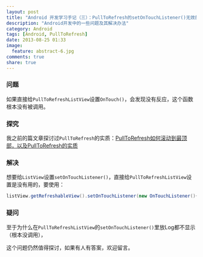 ```yaml
---
layout: post
title: "Android 开发学习手记（三）：PullToRefresh的setOnTouchListener()无效的问题"
description: "Android开发中的一些问题及其解决办法"
category: Android
tags: [Android, PullToRefresh]
date: 2013-08-25 01:33
image:
  feature: abstract-6.jpg
comments: true
share: true
---
```


### 问题

如果直接给`PullToRefreshListView`设置`OnTouch()`，会发现没有反应，这个函数根本没有被调用。

### 探究

我之前的篇文章探讨过`PullToRefresh`的实质：[PullToRefresh如何滚动到最顶部，以及PullToRefresh的实质](http://www.dss886.com/android/2013/08/25/Android-%E5%BC%80%E5%8F%91%E5%AD%A6%E4%B9%A0%E6%89%8B%E8%AE%B0%EF%BC%88%E4%BA%8C%EF%BC%89%EF%BC%9APullToRefresh%E5%A6%82%E4%BD%95%E6%BB%9A%E5%8A%A8%E5%88%B0%E6%9C%80%E9%A1%B6%E9%83%A8%EF%BC%8C%E4%BB%A5%E5%8F%8APullToRefresh%E7%9A%84%E5%AE%9E%E8%B4%A8/)

### 解决

想要给`ListView`设置`setOnTouchListener()`，直接给`PullToRefreshListView`设置是没有用的，要使用：

~~~java
listView.getRefreshableView().setOnTouchListener(new OnTouchListener(){...});
~~~

### 疑问

至于为什么在`PullToRefreshListView`的`setOnTouchListener()`里放Log都不显示（根本没调用），

这个问题仍然值得探讨，如果有人有答案，欢迎留言。